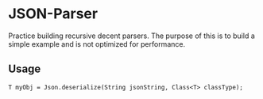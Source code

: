 # JSON-Parser

Practice building recursive decent parsers. The purpose of this is to build a simple example and is not optimized for performance.

## Usage

```
T myObj = Json.deserialize(String jsonString, Class<T> classType);
```
